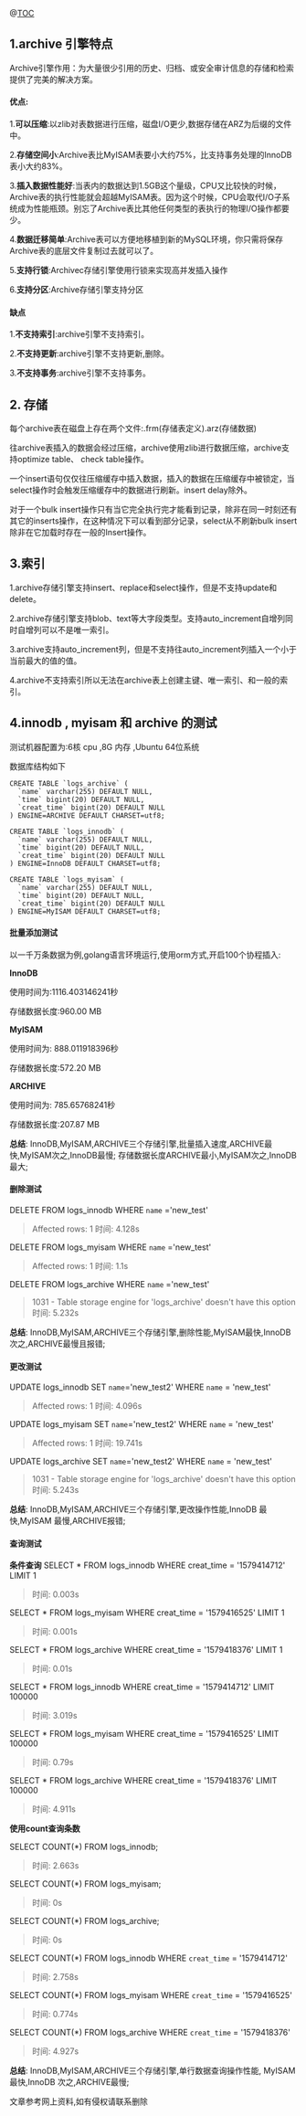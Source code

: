 @[TOC](mysql基础篇-archive引擎)

## 1.archive 引擎特点

Archive引擎作用：为大量很少引用的历史、归档、或安全审计信息的存储和检索提供了完美的解决方案。

#### 优点:

1.**可以压缩**:以zlib对表数据进行压缩，磁盘I/O更少,数据存储在ARZ为后缀的文件中。

2.**存储空间小**:Archive表比MyISAM表要小大约75%，比支持事务处理的InnoDB表小大约83%。

3.**插入数据性能好**:当表内的数据达到1.5GB这个量级，CPU又比较快的时候，Archive表的执行性能就会超越MyISAM表。因为这个时候，CPU会取代I/O子系统成为性能瓶颈。别忘了Archive表比其他任何类型的表执行的物理I/O操作都要少。

4.**数据迁移简单**:Archive表可以方便地移植到新的MySQL环境，你只需将保存Archive表的底层文件复制过去就可以了。

5.**支持行锁**:Archivec存储引擎使用行锁来实现高并发插入操作

6.**支持分区**:Archive存储引擎支持分区

#### 缺点

1.**不支持索引**:archive引擎不支持索引。

2.**不支持更新**:archive引擎不支持更新,删除。

3.**不支持事务**:archive引擎不支持事务。

## 2. 存储

每个archive表在磁盘上存在两个文件:.frm(存储表定义).arz(存储数据)

往archive表插入的数据会经过压缩，archive使用zlib进行数据压缩，archive支持optimize table、 check table操作。

一个insert语句仅仅往压缩缓存中插入数据，插入的数据在压缩缓存中被锁定，当select操作时会触发压缩缓存中的数据进行刷新。insert delay除外。

对于一个bulk insert操作只有当它完全执行完才能看到记录，除非在同一时刻还有其它的inserts操作，在这种情况下可以看到部分记录，select从不刷新bulk insert除非在它加载时存在一般的Insert操作。

## 3.索引

1.archive存储引擎支持insert、replace和select操作，但是不支持update和delete。

2.archive存储引擎支持blob、text等大字段类型。支持auto_increment自增列同时自增列可以不是唯一索引。

3.archive支持auto_increment列，但是不支持往auto_increment列插入一个小于当前最大的值的值。

4.archive不支持索引所以无法在archive表上创建主键、唯一索引、和一般的索引。

## 4.innodb , myisam 和 archive 的测试

测试机器配置为:6核 cpu ,8G 内存 ,Ubuntu 64位系统

数据库结构如下
```mysql
CREATE TABLE `logs_archive` (
  `name` varchar(255) DEFAULT NULL,
  `time` bigint(20) DEFAULT NULL,
  `creat_time` bigint(20) DEFAULT NULL
) ENGINE=ARCHIVE DEFAULT CHARSET=utf8;

CREATE TABLE `logs_innodb` (
  `name` varchar(255) DEFAULT NULL,
  `time` bigint(20) DEFAULT NULL,
  `creat_time` bigint(20) DEFAULT NULL
) ENGINE=InnoDB DEFAULT CHARSET=utf8;

CREATE TABLE `logs_myisam` (
  `name` varchar(255) DEFAULT NULL,
  `time` bigint(20) DEFAULT NULL,
  `creat_time` bigint(20) DEFAULT NULL
) ENGINE=MyISAM DEFAULT CHARSET=utf8;

```


#### 批量添加测试
以一千万条数据为例,golang语言环境运行,使用orm方式,开启100个协程插入:

**InnoDB**
 
使用时间为:1116.403146241秒

存储数据长度:960.00 MB


**MyISAM**

使用时间为: 888.011918396秒

存储数据长度:572.20 MB


**ARCHIVE**

使用时间为: 785.65768241秒

存储数据长度:207.87 MB 


**总结**:
InnoDB,MyISAM,ARCHIVE三个存储引擎,批量插入速度,ARCHIVE最快,MyISAM次之,InnoDB最慢;
存储数据长度ARCHIVE最小,MyISAM次之,InnoDB最大;

#### 删除测试

DELETE FROM logs_innodb WHERE `name` ='new_test'
> Affected rows: 1
> 时间: 4.128s

DELETE FROM logs_myisam WHERE `name` ='new_test'
> Affected rows: 1
> 时间: 1.1s

DELETE FROM logs_archive WHERE `name` ='new_test'
> 1031 - Table storage engine for 'logs_archive' doesn't have this option
> 时间: 5.232s

**总结**:
InnoDB,MyISAM,ARCHIVE三个存储引擎,删除性能,MyISAM最快,InnoDB次之,ARCHIVE最慢且报错;

#### 更改测试

UPDATE logs_innodb SET `name`='new_test2' WHERE `name` =  'new_test'
> Affected rows: 1
> 时间: 4.096s

UPDATE logs_myisam SET `name`='new_test2' WHERE `name` =  'new_test'
> Affected rows: 1
> 时间: 19.741s

UPDATE logs_archive SET `name`='new_test2' WHERE `name` =  'new_test'
> 1031 - Table storage engine for 'logs_archive' doesn't have this option
> 时间: 5.243s

**总结**:
InnoDB,MyISAM,ARCHIVE三个存储引擎,更改操作性能,InnoDB 最快,MyISAM 最慢,ARCHIVE报错;


#### 查询测试

**条件查询**
SELECT * FROM logs_innodb WHERE creat_time = '1579414712'  LIMIT 1
>时间: 0.003s

SELECT * FROM logs_myisam  WHERE creat_time = '1579416525'  LIMIT 1

> 时间: 0.001s

SELECT * FROM logs_archive WHERE creat_time = '1579418376' LIMIT 1
> 时间: 0.01s


SELECT * FROM logs_innodb WHERE creat_time = '1579414712'  LIMIT 100000
> 时间: 3.019s

SELECT * FROM logs_myisam  WHERE creat_time = '1579416525'  LIMIT 100000
> 时间: 0.79s

SELECT * FROM logs_archive WHERE creat_time = '1579418376' LIMIT 100000
> 时间: 4.911s


**使用count查询条数**

SELECT COUNT(*) FROM logs_innodb;
> 时间: 2.663s

SELECT COUNT(*) FROM logs_myisam;
> 时间: 0s
 
SELECT COUNT(*) FROM logs_archive;
> 时间: 0s

SELECT COUNT(*) FROM logs_innodb WHERE `creat_time` = '1579414712'
> 时间: 2.758s

SELECT COUNT(*) FROM logs_myisam WHERE `creat_time` = '1579416525'
> 时间: 0.774s


SELECT COUNT(*) FROM logs_archive WHERE `creat_time` = '1579418376'
> 时间: 4.927s


**总结**:
InnoDB,MyISAM,ARCHIVE三个存储引擎,单行数据查询操作性能, MyISAM 最快,InnoDB 次之,ARCHIVE最慢;

文章参考网上资料,如有侵权请联系删除